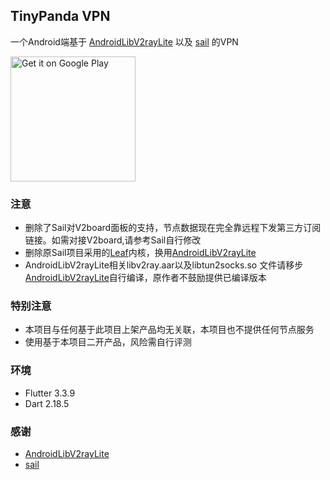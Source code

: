 ## TinyPanda VPN

一个Android端基于 [AndroidLibV2rayLite](https://github.com/2dust/AndroidLibV2rayLite) 以及 [sail](https://github.com/sail-tunnel/sail) 的VPN 

<a href="https://play.google.com/store/apps/details?id=com.caption.bestvpn"><img width="200px" alt="Get it on Google Play" src="https://play.google.com/intl/en_us/badges/static/images/badges/en_badge_web_generic.png"/></a>

### 注意
- 删除了Sail对V2board面板的支持，节点数据现在完全靠远程下发第三方订阅链接。如需对接V2board,请参考Sail自行修改
- 删除原Sail项目采用的[Leaf](https://github.com/eycorsican/leaf)内核，换用[AndroidLibV2rayLite](https://github.com/2dust/AndroidLibV2rayLite)
- AndroidLibV2rayLite相关libv2ray.aar以及libtun2socks.so 文件请移步[AndroidLibV2rayLite](https://github.com/2dust/AndroidLibV2rayLite)自行编译，原作者不鼓励提供已编译版本

### 特别注意
- 本项目与任何基于此项目上架产品均无关联，本项目也不提供任何节点服务
- 使用基于本项目二开产品，风险需自行评测

### 环境
- Flutter 3.3.9
- Dart 2.18.5

### 感谢
- [AndroidLibV2rayLite](https://github.com/2dust/AndroidLibV2rayLite)
- [sail](https://github.com/sail-tunnel/sail)